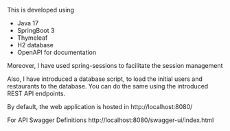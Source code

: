 
This is developed using
- Java 17
- SpringBoot 3
- Thymeleaf
- H2 database
- OpenAPI for documentation

Moreover, I have used spring-sessions to facilitate the session management

Also, I have introduced a database script, to load the initial users and restaurants to the database. You can do the same using the introduced REST API endpoints.

By default, the web application is hosted in http://localhost:8080/

For API Swagger Definitions
http://localhost:8080/swagger-ui/index.html
